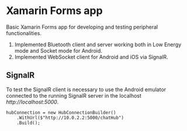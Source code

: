 # Xamarin Forms app

Basic Xamarin Forms app for developing and testing peripheral functionalities.

1. Implemented Bluetooth client and server working both in Low Energy mode and Socket mode for Android.
2. Implemented WebSocket client for Android and iOS via SignalR.

## SignalR

To test the SignalR client is necessary to use the Android emulator connected to the running SignalR server in the localhost *http://localhost:5000*.
```
hubConnection = new HubConnectionBuilder()
	.WithUrl($"http://10.0.2.2:5000/chatHub")
	.Build();
```
